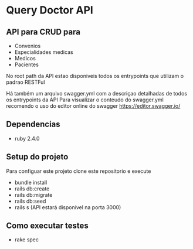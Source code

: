 # Query Doctor API

## API para CRUD para
* Convenios
* Especialidades medicas
* Medicos
* Pacientes

No root path da API estao disponiveis todos os entrypoints que utilizam o padrao RESTFul

Há também um arquivo swagger.yml com a descriçao detalhadas de todos os entrypoints da API
Para visualizar o conteudo do swagger.yml recomendo o uso do editor online do swagger https://editor.swagger.io/

## Dependencias
* ruby 2.4.0

## Setup do projeto
Para configuar este projeto clone este repositorio e execute
* bundle install 
* rails db:create
* rails db:migrate 
* rails db:seed
* rails s (API estará disponível na porta 3000)

## Como executar testes
* rake spec
